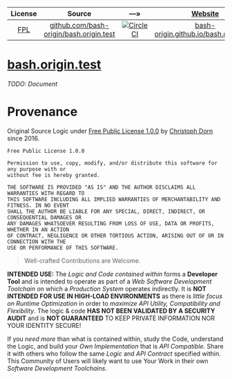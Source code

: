 

| License | Source | &#8212;&raquo; | [Website](https://github.com/bash-origin/bash.origin.test/tree/master/workspace.sh) | [npm](https://github.com/npm/npm) |
| :---: | :---: | :---: | :---: | :---: |
| [FPL](https://opensource.org/licenses/FPL-1.0.0) | [github.com/bash-origin/bash.origin.test](https://github.com/bash-origin/bash.origin.test) | [![CircleCI](https://circleci.com/gh/bash-origin/bash.origin.test.svg?style=svg)](https://circleci.com/gh/bash-origin/bash.origin.test) | [bash-origin.github.io/bash.origin.test](https://bash-origin.github.io/bash.origin.test) | [bash.origin.test](https://www.npmjs.com/package/bash.origin.test)


[bash.origin.test](https://bash-origin.github.io/bash.origin.test)
===


*TODO: Document*


Provenance
==========

Original Source Logic under [Free Public License 1.0.0](https://opensource.org/licenses/FPL-1.0.0) by [Christoph Dorn](http://christophdorn.com) since 2016.

```
Free Public License 1.0.0

Permission to use, copy, modify, and/or distribute this software for any purpose with or 
without fee is hereby granted.

THE SOFTWARE IS PROVIDED "AS IS" AND THE AUTHOR DISCLAIMS ALL WARRANTIES WITH REGARD TO 
THIS SOFTWARE INCLUDING ALL IMPLIED WARRANTIES OF MERCHANTABILITY AND FITNESS. IN NO EVENT 
SHALL THE AUTHOR BE LIABLE FOR ANY SPECIAL, DIRECT, INDIRECT, OR CONSEQUENTIAL DAMAGES OR 
ANY DAMAGES WHATSOEVER RESULTING FROM LOSS OF USE, DATA OR PROFITS, WHETHER IN AN ACTION 
OF CONTRACT, NEGLIGENCE OR OTHER TORTIOUS ACTION, ARISING OUT OF OR IN CONNECTION WITH THE 
USE OR PERFORMANCE OF THIS SOFTWARE.
```

> Well-crafted Contributions are Welcome.

**INTENDED USE:** The *Logic and Code contained within* forms a **Developer Tool** and is intended to operate as part of a *Web Software Development Toolchain* on which a *Production System* operates indirectly. It is **NOT INTENDED FOR USE IN HIGH-LOAD ENVIRONMENTS** as there is *little focus on Runtime Optimization* in order to *maximize API Utility, Compatibility and Flexibility*. The logic & code **HAS NOT BEEN VALIDATED BY A SECURITY AUDIT** and is **NOT GUARANTEED** TO KEEP
PRIVATE INFORMATION NOR YOUR IDENTITY SECURE!

If you *need more* than what is contained within, study the Code, understand the Logic, and build your *Own Implementation* that is *API Compatible*. Share it with others who follow the same *Logic* and *API Contract* specified within. This Community of Users will likely want to use Your Work in their own *Software Development Toolchains*.
